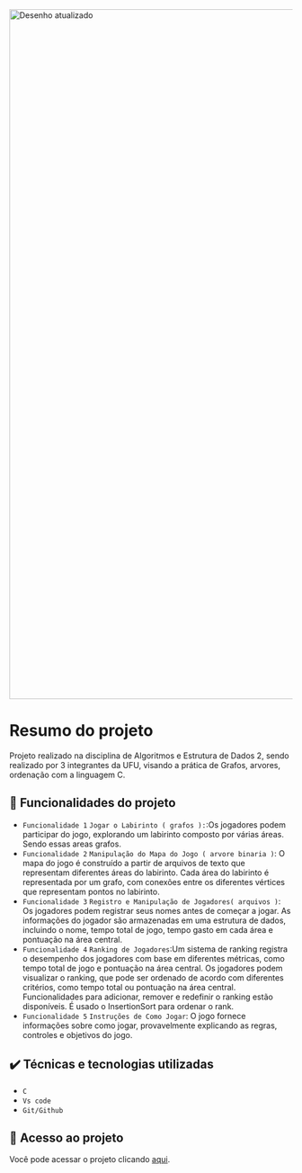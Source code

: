 <img width="1227" alt="Desenho atualizado" src="https://github.com/brenimcode/Labirinto-com-Grafos/assets/127551374/778f2ae5-7051-4040-8104-795ce0c7fb92">


# Resumo do projeto
Projeto realizado na disciplina de Algoritmos e Estrutura de Dados 2, sendo realizado por 3 integrantes da UFU, visando a prática de Grafos, arvores, ordenação com a linguagem C.

## 🔨 Funcionalidades do projeto

- `Funcionalidade 1` `Jogar o Labirinto ( grafos ):`:Os jogadores podem participar do jogo, explorando um labirinto composto por várias áreas. Sendo essas areas grafos.
- `Funcionalidade 2` `Manipulação do Mapa do Jogo ( arvore binaria )`: O mapa do jogo é construído a partir de arquivos de texto que representam diferentes áreas do labirinto. Cada área do labirinto é representada por um grafo, com conexões entre os diferentes vértices que representam pontos no labirinto.
- `Funcionalidade 3` `Registro e Manipulação de Jogadores( arquivos )`: Os jogadores podem registrar seus nomes antes de começar a jogar.
As informações do jogador são armazenadas em uma estrutura de dados, incluindo o nome, tempo total de jogo, tempo gasto em cada área e pontuação na área central.
- `Funcionalidade 4` `Ranking de Jogadores`:Um sistema de ranking registra o desempenho dos jogadores com base em diferentes métricas, como tempo total de jogo e pontuação na área central.
Os jogadores podem visualizar o ranking, que pode ser ordenado de acordo com diferentes critérios, como tempo total ou pontuação na área central.
Funcionalidades para adicionar, remover e redefinir o ranking estão disponíveis. É usado o InsertionSort para ordenar o rank.
- `Funcionalidade 5` `Instruções de Como Jogar`: O jogo fornece informações sobre como jogar, provavelmente explicando as regras, controles e objetivos do jogo.

## ✔️ Técnicas e tecnologias utilizadas

- ``C``
- ``Vs code``
- ``Git/Github``

## 📁 Acesso ao projeto
Você pode acessar o projeto clicando [aqui](https://replit.com/@brenocavalcant2/Jogo-do-Labirinto-COM-GRAFOS#Menu.c).


